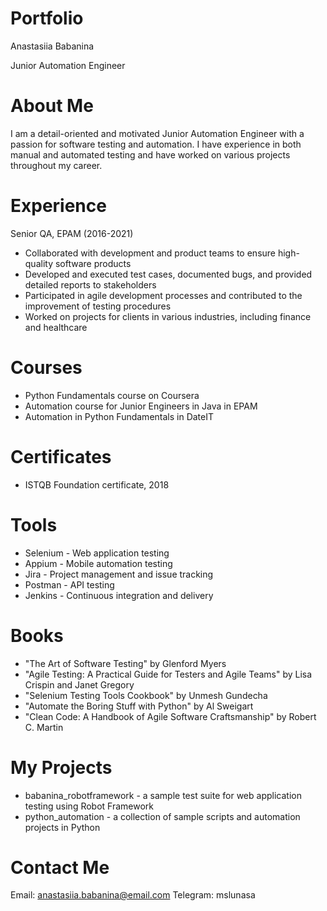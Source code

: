 # Portfolio
Anastasiia Babanina

Junior Automation Engineer

# About Me
I am a detail-oriented and motivated Junior Automation Engineer with a passion for software testing and automation. I have experience in both manual and automated testing and have worked on various projects throughout my career.

# Experience
Senior QA, EPAM (2016-2021)

- Collaborated with development and product teams to ensure high-quality software products
- Developed and executed test cases, documented bugs, and provided detailed reports to stakeholders
- Participated in agile development processes and contributed to the improvement of testing procedures
- Worked on projects for clients in various industries, including finance and healthcare

# Courses
- Python Fundamentals course on Coursera
- Automation course for Junior Engineers in Java in EPAM
- Automation in Python Fundamentals in DateIT


# Certificates
- ISTQB Foundation certificate, 2018

# Tools
- Selenium - Web application testing
- Appium - Mobile automation testing
- Jira - Project management and issue tracking
- Postman - API testing
- Jenkins - Continuous integration and delivery

# Books
- "The Art of Software Testing" by Glenford Myers
- "Agile Testing: A Practical Guide for Testers and Agile Teams" by Lisa Crispin and Janet Gregory
- "Selenium Testing Tools Cookbook" by Unmesh Gundecha
- "Automate the Boring Stuff with Python" by Al Sweigart
- "Clean Code: A Handbook of Agile Software Craftsmanship" by Robert C. Martin


# My Projects
- babanina_robotframework - a sample test suite for web application testing using Robot Framework
- python_automation - a collection of sample scripts and automation projects in Python

# Contact Me
Email: anastasiia.babanina@email.com
Telegram: mslunasa
